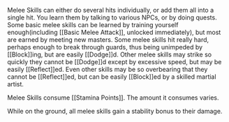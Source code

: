 Melee Skills can either do several hits individually, or add them all into a single hit.
You learn them by talking to various NPCs, or by doing quests. Some basic melee skills can be learned by training yourself enough(including [[Basic Melee Attack]], unlocked immediately), but most are earned by meeting new masters. Some melee skills hit really hard, perhaps enough to break through guards, thus being unimpeded by [[Block]]ing, but are easily [[Dodge]]d. Other melee skills may strike so quickly they cannot be [[Dodge]]d except by excessive speed, but may be easily [[Reflect]]ed. Even other skills may be so overbearing that they cannot be [[Reflect]]ed, but can be easily [[Block]]ed by a skilled martial artist.

Melee Skills consume [[Stamina Points]]. The amount it consumes varies.

While on the ground, all melee skills gain a stability bonus to their damage.